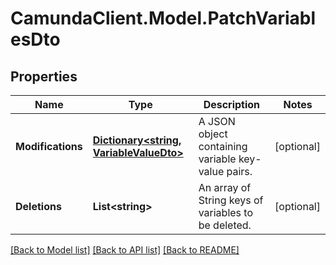 # CamundaClient.Model.PatchVariablesDto
## Properties

Name | Type | Description | Notes
------------ | ------------- | ------------- | -------------
**Modifications** | [**Dictionary&lt;string, VariableValueDto&gt;**](VariableValueDto.md) | A JSON object containing variable key-value pairs. | [optional] 
**Deletions** | **List&lt;string&gt;** | An array of String keys of variables to be deleted. | [optional] 

[[Back to Model list]](../README.md#documentation-for-models) [[Back to API list]](../README.md#documentation-for-api-endpoints) [[Back to README]](../README.md)

